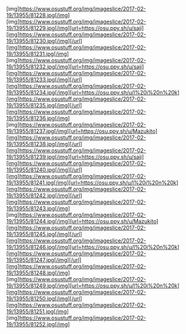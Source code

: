 [img]https://www.osustuff.org/img/imageslice/2017-02-19/13955/81228.jpg[/img]
[img]https://www.osustuff.org/img/imageslice/2017-02-19/13955/81229.jpg[/img][url=https://osu.ppy.sh/u/saji][img]https://www.osustuff.org/img/imageslice/2017-02-19/13955/81230.jpg[/img][/url][img]https://www.osustuff.org/img/imageslice/2017-02-19/13955/81231.jpg[/img]
[img]https://www.osustuff.org/img/imageslice/2017-02-19/13955/81232.jpg[/img][url=https://osu.ppy.sh/u/saji][img]https://www.osustuff.org/img/imageslice/2017-02-19/13955/81233.jpg[/img][/url][img]https://www.osustuff.org/img/imageslice/2017-02-19/13955/81234.jpg[/img][url=https://osu.ppy.sh/u/l%20i%20n%20k][img]https://www.osustuff.org/img/imageslice/2017-02-19/13955/81235.jpg[/img][/url][img]https://www.osustuff.org/img/imageslice/2017-02-19/13955/81236.jpg[/img]
[img]https://www.osustuff.org/img/imageslice/2017-02-19/13955/81237.jpg[/img][url=https://osu.ppy.sh/u/Mazukito][img]https://www.osustuff.org/img/imageslice/2017-02-19/13955/81238.jpg[/img][/url][img]https://www.osustuff.org/img/imageslice/2017-02-19/13955/81239.jpg[/img][url=https://osu.ppy.sh/u/saji][img]https://www.osustuff.org/img/imageslice/2017-02-19/13955/81240.jpg[/img][/url][img]https://www.osustuff.org/img/imageslice/2017-02-19/13955/81241.jpg[/img][url=https://osu.ppy.sh/u/l%20i%20n%20k][img]https://www.osustuff.org/img/imageslice/2017-02-19/13955/81242.jpg[/img][/url][img]https://www.osustuff.org/img/imageslice/2017-02-19/13955/81243.jpg[/img]
[img]https://www.osustuff.org/img/imageslice/2017-02-19/13955/81244.jpg[/img][url=https://osu.ppy.sh/u/Mazukito][img]https://www.osustuff.org/img/imageslice/2017-02-19/13955/81245.jpg[/img][/url][img]https://www.osustuff.org/img/imageslice/2017-02-19/13955/81246.jpg[/img][url=https://osu.ppy.sh/u/l%20i%20n%20k][img]https://www.osustuff.org/img/imageslice/2017-02-19/13955/81247.jpg[/img][/url][img]https://www.osustuff.org/img/imageslice/2017-02-19/13955/81248.jpg[/img]
[img]https://www.osustuff.org/img/imageslice/2017-02-19/13955/81249.jpg[/img][url=https://osu.ppy.sh/u/l%20i%20n%20k][img]https://www.osustuff.org/img/imageslice/2017-02-19/13955/81250.jpg[/img][/url][img]https://www.osustuff.org/img/imageslice/2017-02-19/13955/81251.jpg[/img]
[img]https://www.osustuff.org/img/imageslice/2017-02-19/13955/81252.jpg[/img]
